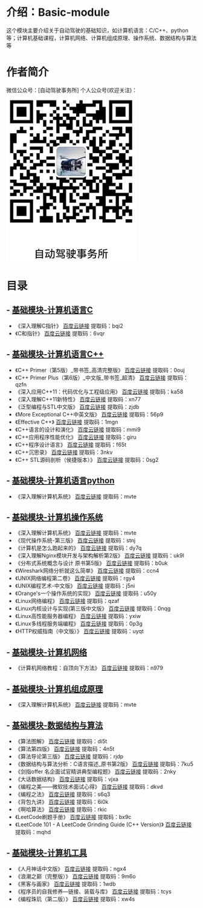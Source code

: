 # 介绍：Basic-module
这个模块主要介绍关于自动驾驶的基础知识，如计算机语言：C/C++、python等；计算机基础课程，计算机网络、计算机组成原理、操作系统、数据结构与算法等


# 作者简介
微信公众号：[自动驾驶事务所]
个人公众号(欢迎关注)：
![](/resources/WechatIMG29.jpeg)


# 目录
## - [基础模块-计算机语言C](https://github.com/alex-github-11/Basic-Module/blob/main/Note/%E8%AE%A1%E7%AE%97%E6%9C%BAC%E8%AF%AD%E8%A8%80.md)
- 《深入理解C指针》 [百度云链接](https://pan.baidu.com/s/1fKL5TCn8q2FHCEXH_qvFXA ) 提取码：bqi2
- 《C和指针》 [百度云链接](https://pan.baidu.com/s/1sc8YbfMJ76F4OGaB2wfnRg ) 提取码：6vqr

## - [基础模块-计算机语言C++](https://github.com/alex-github-11/Basic-Module/blob/main/Note/%E8%AE%A1%E7%AE%97%E6%9C%BAC%2B%2B%E8%AF%AD%E8%A8%80.md)
- 《C++ Primer（第5版）_带书签_高清完整版》 [百度云链接](https://pan.baidu.com/s/1JBsmumbfopWF484CvSP4fg ) 提取码：0ouj
- 《C++ Primer Plus（第6版）_中文版_带书签_超清》 [百度云链接](https://pan.baidu.com/s/16PdWpDGhXKvEggl8aN-nxA ) 提取码：qzfn
- 《深入应用C++11：代码优化与工程级应用》 [百度云链接](https://pan.baidu.com/s/1owf-PpiBz-l34e9Zynx5yw ) 提取码：ka58
- 《深入理解C++11新特性》 [百度云链接](https://pan.baidu.com/s/1ZdpJ-dsNjKCUhhqyjJMMBw ) 提取码：xn77
- 《泛型编程与STL中文版》 [百度云链接](https://pan.baidu.com/s/1URWNE-tA_RlI_OGbF9WRMw ) 提取码：zjdb
- 《More Exceptional C++中英文版》 [百度云链接](https://pan.baidu.com/s/1D3C4_YpKiLM5BTDlzAEnTQ ) 提取码：56p9
- 《Effective C++》 [百度云链接](https://pan.baidu.com/s/1K0giX_GtiiCVBglhBbcuiw ) 提取码：1mgn
- 《C++语言的设计和演化》 [百度云链接](https://pan.baidu.com/s/13IcovuiKu5SQvsa2F2ziEQ ) 提取码：mmi9
- 《C++应用程序性能优化》 [百度云链接](https://pan.baidu.com/s/1Rh7WDNnlEP4gwPBg6GHpaw ) 提取码：giru
- 《C++程序设计语言》 [百度云链接](https://pan.baidu.com/s/1dywaVSdkg8U8WCvcHlgLUw ) 提取码：f65t
- 《C++沉思录》 [百度云链接](https://pan.baidu.com/s/1VIAWmNYU_7AfJhlir2GH_A ) 提取码：3nkv
- 《C++ STL源码剖析（侯捷版本）》 [百度云链接](https://pan.baidu.com/s/1cSVVmoCRrINWWrOzWdAI8A ) 提取码：0sg2

## - [基础模块-计算机语言python](https://github.com/alex-github-11/Basic-Module/blob/main/Note/%E8%AE%A1%E7%AE%97%E6%9C%BA%E8%AF%AD%E8%A8%80python.md)
- 《深入理解计算机系统》 [百度云链接](https://pan.baidu.com/s/1yYC4wSaothhPswFunf9uyg ) 提取码：mvte

## - [基础模块-计算机操作系统](https://github.com/alex-github-11/Basic-Module/blob/main/Note/%E6%93%8D%E4%BD%9C%E7%B3%BB%E7%BB%9F.md)
- 《深入理解计算机系统》 [百度云链接](https://pan.baidu.com/s/1yYC4wSaothhPswFunf9uyg ) 提取码：mvte
- 《现代操作系统-第三版》 [百度云链接](https://pan.baidu.com/s/178gPT_UoB0wERmRnebWQ5A ) 提取码：stnj
- 《计算机是怎么跑起来的》 [百度云链接](https://pan.baidu.com/s/199ADB6qyTPyEyg-s8lXT6g ) 提取码：dy7q
- 《深入理解Nginx模块开发与架构解析第2版》 [百度云链接](https://pan.baidu.com/s/1F06RKA0XvlKz4lb-xgJE2w ) 提取码：uk9l
- 《分布式系统概念与设计 原书第5版》 [百度云链接](https://pan.baidu.com/s/19rhndwr_9NU-Jz0RJQb6uA ) 提取码：b0uk
- 《Wireshark网络分析就这么简单》 [百度云链接](https://pan.baidu.com/s/12_DkatUF2M8CZBDhUtMt1w ) 提取码：ccn4
- 《UNIX网络编程第二卷》 [百度云链接](https://pan.baidu.com/s/1X6_XzkqY0AB_g-s8aEKPdA ) 提取码：rgy4
- 《UNIX编程艺术-中文版》 [百度云链接](https://pan.baidu.com/s/1MOMifRW5lXr4oKR_SFlOiw ) 提取码：j5ni
- 《Orange's一个操作系统的实现》 [百度云链接](https://pan.baidu.com/s/1xUflkyovWJ1AUDVxbwhSPQ ) 提取码：u50y
- 《Linux网络编程》 [百度云链接](https://pan.baidu.com/s/1V_7kwiEdzThqxjqsBuolew ) 提取码：qzaf
- 《Linux内核设计与实现(第三版中文版》 [百度云链接](https://pan.baidu.com/s/1BOg8jGo0o2E-EVwk4Hx0Yw ) 提取码：0nqg
- 《Linux高性能服务器编程》 [百度云链接](https://pan.baidu.com/s/1XRWqn4z5x6G9tSNQ2uZ_Aw ) 提取码：yxiw
- 《Linux多线程服务端编程》 [百度云链接](https://pan.baidu.com/s/1UG_M1BSvLdPPelr5xlDpHA ) 提取码：0p3g
- 《HTTP权威指南（中文版）》 [百度云链接](https://pan.baidu.com/s/1b5Z4ji0FMWNHxlF0XDrjqg ) 提取码：uyqt

## - [基础模块-计算机网络](https://github.com/alex-github-11/Basic-Module/blob/main/Note/%E8%AE%A1%E7%AE%97%E6%9C%BA%E7%BD%91%E7%BB%9C.md)
- 《计算机网络教程：自顶向下方法》 [百度云链接](https://pan.baidu.com/s/1uyMkGbWAcJjWcPCax98E6A ) 提取码：n979

## - [基础模块-计算机组成原理](https://github.com/alex-github-11/Basic-Module/blob/main/Note/%E8%AE%A1%E7%AE%97%E6%9C%BA%E7%BB%84%E6%88%90%E5%8E%9F%E7%90%86.md)
- 《深入理解计算机系统》 [百度云链接](https://pan.baidu.com/s/1yYC4wSaothhPswFunf9uyg ) 提取码：mvte

## - [基础模块-数据结构与算法](https://github.com/alex-github-11/Basic-Module/blob/main/Note/%E6%95%B0%E6%8D%AE%E7%BB%93%E6%9E%84%E4%B8%8E%E7%AE%97%E6%B3%95.md)
- 《算法图解》 [百度云链接](https://pan.baidu.com/s/10X2EbGE0vgAGKKxJVG1FXQ ) 提取码：di5t
- 《算法第四版》 [百度云链接](https://pan.baidu.com/s/1Um_XLGxDQggBAeYsG-ZKlQ ) 提取码：4n5t
- 《算法导论第三版》 [百度云链接](https://pan.baidu.com/s/1jEv3a0nQAZsY7uSaLddUWA ) 提取码：rjdp
- 《数据结构与算法分析：C语言描述_原书第2版》 [百度云链接](https://pan.baidu.com/s/1_tSaHz1sct-iX9khtQzqXQ ) 提取码：7ku5
- 《剑指offer 名企面试官精讲典型编程题》 [百度云链接](https://pan.baidu.com/s/1xRUWa9gzgTJgP6qN5DduDg ) 提取码：2nky
- 《大话数据结构》 [百度云链接](https://pan.baidu.com/s/18rNG-AQ4ED41k-5IuldLEA ) 提取码：vjxa
- 《编程之美——微软技术面试心得》 [百度云链接](https://pan.baidu.com/s/14uAfUG_t8dgm3C8y2KZLAg ) 提取码：dkvd
- 《编程之法》 [百度云链接](https://pan.baidu.com/s/1RLU5_KB5W-jP-DjYc2z0EA ) 提取码：s6q3
- 《背包九讲》 [百度云链接](https://pan.baidu.com/s/1avCeHRVMYTnzvyF13JEN8w ) 提取码：6i0k
- 《啊哈算法》 [百度云链接](https://pan.baidu.com/s/1yYC4wSaothhPswFunf9uyg ) 提取码：rkic
- 《LeetCode刷题手册》 [百度云链接](https://pan.baidu.com/s/1xhcy8WlLp296wYjqN-dg3w ) 提取码：bx9c
- 《LeetCode 101 - A LeetCode Grinding Guide (C++ Version)》 [百度云链接](https://pan.baidu.com/s/1yblRQ2qBhLqxxCMHjon6-g ) 提取码：mqhd

## - [基础模块-计算机工具](https://github.com/alex-github-11/Basic-Module/blob/main/Note/%E8%AE%A1%E7%AE%97%E6%9C%BA%E5%B7%A5%E5%85%B7.md)
- 《人月神话中文版》 [百度云链接](https://pan.baidu.com/s/1Vxw1b7f8oXkJ1DZ6sDFNDQ ) 提取码：ngx4
- 《浪潮之巅（完整版）》 [百度云链接](https://pan.baidu.com/s/1QAJZVO5GiO7HlkViaO3WfQ ) 提取码：9m6o
- 《黑客与画家》 [百度云链接](https://pan.baidu.com/s/1YlHNRKNCjIXs1agjBY9VtQ ) 提取码：1wdb
- 《程序员的自我修养—链接、装载与库》 [百度云链接](https://pan.baidu.com/s/1hNfQy5VQHJBS9dkSK6C9AA ) 提取码：tcys
- 《编程珠玑（第二版）》 [百度云链接](https://pan.baidu.com/s/1FEmVYhTVqdWl9UdjQLQs7Q ) 提取码：xw4s
